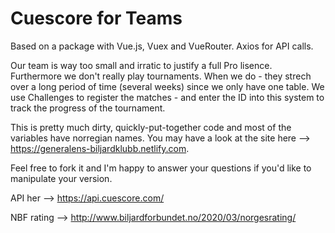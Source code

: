 # Cuescore for Teams
Based on a package with Vue.js, Vuex and VueRouter. Axios for API calls. 

Our team is way too small and irratic to justify a full Pro lisence. Furthermore we don't really play tournaments. When we do - they strech over a long period of time (several weeks) since we only have one table. We use Challenges to register the matches - and enter the ID into this system to track the progress of the tournament. 

This is pretty much dirty, quickly-put-together code and most of the variables have norregian names. You may have a look at the site here --> https://generalens-biljardklubb.netlify.com. 

Feel free to fork it and I'm happy to answer your questions if you'd like to manipulate your version. 

API her --> https://api.cuescore.com/

NBF rating --> http://www.biljardforbundet.no/2020/03/norgesrating/



